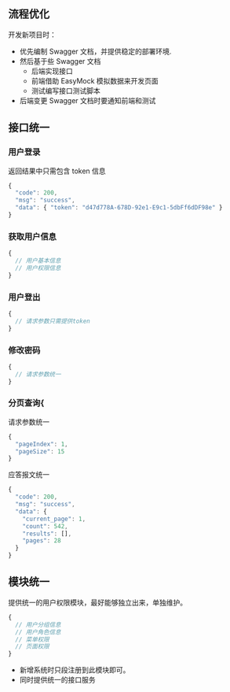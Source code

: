 ## 流程优化

开发新项目时：

- 优先编制 Swagger 文档，并提供稳定的部署环境.
- 然后基于些 Swagger 文档
  - 后端实现接口
  - 前端借助 EasyMock 模拟数据来开发页面
  - 测试编写接口测试脚本
- 后端变更 Swagger 文档时要通知前端和测试

## 接口统一

### 用户登录

返回结果中只需包含 token 信息

```javascript
{
  "code": 200,
  "msg": "success",
  "data": { "token": "d47d778A-678D-92e1-E9c1-5dbFf6dDF98e" }
}
```

### 获取用户信息

```javascript
{
  // 用户基本信息
  // 用户权限信息
}
```

### 用户登出

```javascript
{
  // 请求参数只需提供token
}
```

### 修改密码

```javascript
{
  // 请求参数统一
}
```

### 分页查询{

请求参数统一

```javascript
{
  "pageIndex": 1,
  "pageSize": 15
}
```

应答报文统一

```javascript
{
  "code": 200,
  "msg": "success",
  "data": {
    "current_page": 1,
    "count": 542,
    "results": [],
    "pages": 28
  }
}
```

## 模块统一

提供统一的用户权限模块，最好能够独立出来，单独维护。

```javascript
{
  // 用户分组信息
  // 用户角色信息
  // 菜单权限
  // 页面权限
}
```

- 新增系统时只段注册到此模块即可。
- 同时提供统一的接口服务
